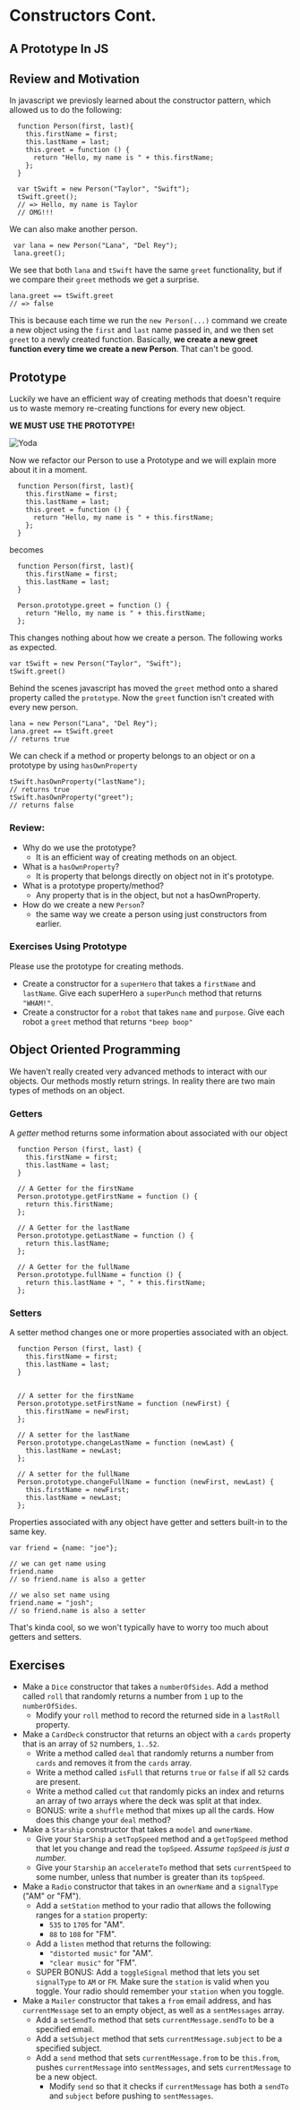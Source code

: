 # Constructors Cont.
## A Prototype In JS


## Review and Motivation 

In javascript we previosly learned about the constructor pattern, which allowed us to do the following:

```
  function Person(first, last){
    this.firstName = first;
    this.lastName = last;
    this.greet = function () {
      return "Hello, my name is " + this.firstName;
    };
  }
  
  var tSwift = new Person("Taylor", "Swift");
  tSwift.greet();
  // => Hello, my name is Taylor
  // OMG!!!
```

We can also make another person.

```
 var lana = new Person("Lana", "Del Rey");
 lana.greet();
```

We see that both `lana` and `tSwift` have the same `greet` functionality, but if we compare their `greet` methods we get a surprise.

```
lana.greet == tSwift.greet
// => false
```
This is because each time we run the `new Person(...)` command we create a new object using the `first` and `last` name passed in, and we then set `greet` to a newly created function.
Basically, **we create a new greet function every time we create a new Person**. That can't be good.


## Prototype

Luckily we have an efficient way of creating methods that doesn't require us to waste memory re-creating functions for every new object.

**WE MUST USE THE PROTOTYPE!**

![Yoda](http://stream1.gifsoup.com/view3/1377657/yoda-saber-skills-o.gif)


Now we refactor our Person to use a Prototype and we will explain more about it in a moment.

```
  function Person(first, last){
    this.firstName = first;
    this.lastName = last;
    this.greet = function () {
      return "Hello, my name is " + this.firstName;
    };
  }
```
becomes

```
  function Person(first, last){
    this.firstName = first;
    this.lastName = last;
  }

  Person.prototype.greet = function () {
    return "Hello, my name is " + this.firstName;
  };
```

This changes nothing about how we create a person. The following works as expected.

```
var tSwift = new Person("Taylor", "Swift");
tSwift.greet()
```

Behind the scenes javascript has moved the `greet` method onto a shared property called the `prototype`. Now the `greet` function isn't created with every new person.

```
lana = new Person("Lana", "Del Rey");
lana.greet == tSwift.greet
// returns true
```
We can check if a method or property belongs to an object or on a prototype by using `hasOwnProperty`

```
tSwift.hasOwnProperty("lastName");
// returns true
tSwift.hasOwnProperty("greet");
// returns false
```
### Review:

* Why do we use the prototype?
  * It is an efficient way of creating methods on an object.
* What is a `hasOwnProperty`?
  * It is property that belongs directly on object not in it's prototype.
* What is a prototype property/method?
  * Any property that is in the object, but not a hasOwnProperty.
* How do we create a new `Person`?
  * the same way we create a person using just constructors from earlier.


### Exercises Using Prototype

Please use the prototype for creating methods.

* Create a constructor for a `superHero` that takes a `firstName` and `lastName`. Give each superHero a `superPunch` method that returns `"WHAM!"`.
* Create a constructor for a `robot` that takes `name` and `purpose`. Give each robot a `greet` method that returns `"beep boop"`

## Object Oriented Programming 

We haven't really created very advanced methods to interact with our objects. Our methods mostly return strings. In reality there are two main types of methods on an object.

### Getters

A *getter* method returns some information about associated with our object

```
  function Person (first, last) {
    this.firstName = first;
    this.lastName = last;
  }

  // A Getter for the firstName
  Person.prototype.getFirstName = function () {
    return this.firstName;
  };

  // A Getter for the lastName
  Person.prototype.getLastName = function () {
    return this.lastName;
  };

  // A Getter for the fullName
  Person.prototype.fullName = function () {
    return this.lastName + ", " + this.firstName;
  };

```


### Setters

A setter method changes one or more properties associated with an object.


```
  function Person (first, last) {
    this.firstName = first;
    this.lastName = last;
  }


  // A setter for the firstName
  Person.prototype.setFirstName = function (newFirst) {
    this.firstName = newFirst;
  };

  // A setter for the lastName
  Person.prototype.changeLastName = function (newLast) {
    this.lastName = newLast;
  };

  // A setter for the fullName
  Person.prototype.changeFullName = function (newFirst, newLast) {
    this.firstName = newFirst;
    this.lastName = newLast;
  };
```

Properties associated with any object have getter and setters built-in to the same key.

```
var friend = {name: "joe"};

// we can get name using
friend.name
// so friend.name is also a getter

// we also set name using
friend.name = "josh";
// so friend.name is also a setter
```

That's kinda cool, so we won't typically have to worry too much about getters and setters.

## Exercises

* Make a `Dice` constructor that takes a `numberOfSides`. Add a method called `roll` that randomly returns a number from `1` up to the `numberOfSides`.
  * Modify your `roll` method to record the returned side in a `lastRoll` property.
* Make a `CardDeck` constructor that returns an object with a `cards` property that is an array of `52` numbers, `1..52`.
	* Write a method called `deal` that randomly returns a number from `cards` and removes it from the `cards` array.
	* Write a method called `isFull` that returns `true` or `false` if all `52` cards are present.
	* Write a method called `cut` that randomly picks an index and returns an array of two arrays where the deck was split at that index.
	* BONUS: write a `shuffle` method that mixes up all the cards. How does this change your `deal` method?
* Make a `Starship` constructor that takes a `model` and `ownerName`. 
  * Give your `StarShip` a `setTopSpeed` method and a `getTopSpeed` method that let you change and read the `topSpeed`. *Assume `topSpeed` is just a number.*
  * Give your `Starship` an `accelerateTo` method that sets `currentSpeed` to some number, unless that number is greater than its `topSpeed`.
* Make a `Radio` constructor that takes in an `ownerName` and a `signalType` ("AM" or "FM"). 
  * Add a `setStation` method to your radio that allows the following ranges for a `station` property:
    * `535` to `1705` for "AM".
    * `88` to `108` for "FM".
  * Add a `listen` method that returns the following:
    * `"distorted music"` for "AM".
    * `"clear music"` for "FM".
  * SUPER BONUS: Add a `toggleSignal` method that lets you set `signalType` to `AM` or `FM`. Make sure the `station` is valid when you toggle. Your radio should remember your `station` when you toggle.
* Make a `Mailer` constructor that takes a `from` email address, and has `currentMessage` set to an empty object, as well as a `sentMessages` array.
  * Add a `setSendTo` method that sets `currentMessage.sendTo` to be a specified email.
  * Add a `setSubject` method that sets `currentMessage.subject` to be a specified subject.
  * Add a `send` method that sets `currentMessage.from` to be `this.from`, pushes `currentMessage` into `sentMessages`, and sets `currentMessage` to be a new object.
    * Modify `send` so that it checks if `currentMessage` has both a `sendTo` and `subject` before pushing to `sentMessages`.

